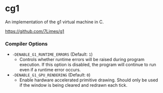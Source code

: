 # cg1

An implementation of the g1 virtual machine in C.

https://github.com/7Limes/g1


### Compiler Options

- `-DENABLE_G1_RUNTIME_ERRORS` (Default: `1`)
  - Controls whether runtime errors will be raised during program execution. If this option is disabled, the program will continue to run even if a runtime error occurs.
- `-DENABLE_G1_GPU_RENDERING` (Default: `0`)
  - Enable hardware accelerated primitive drawing. Should only be used if the window is being cleared and redrawn each tick.
